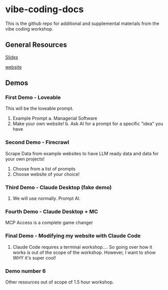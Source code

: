 # vibe-coding-docs
This is the github repo for additional and supplemental materials from the vibe coding workshop.

## General Resources
[Slides]()

[website](sbcs.io)

## Demos
### First Demo - Loveable
This will be the loveable prompt.
1. Example Prompt
  a. Managerial Software
2. Make your own website!
  b. Ask AI for a prompt for a specific "idea" you have

### Second Demo - Firecrawl
Scrape Data from example websites to have LLM ready data and data for your own projects!
1. Choose from a list of prompts
2. Choose website of your choice!

### Third Demo - Claude Desktop (fake demo)
1. We will use normally. Prompt AI.

### Fourth Demo - Claude Desktop + MC
MCP Access is a complete game changer

### Final Demo - Modifying my website with Claude Code
1. Claude Code requires a terminal workshop....
So going over how it works is out of the scope of the workshop. However, I want to show WHY it's super cool!

### Demo number 6
Other resources out of scope of 1.5 hour workshop.
